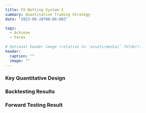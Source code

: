 ```yaml
---
title: FX Betting System I
summary: Quantitative Trading Strategy
date: "2023-09-28T00:00:00Z"

tags: 
  - Achieve
  - Forex
    
# Optional header image (relative to `assets/media/` folder).
header:
  caption: ""
  image: ""
---
```


<div style="font-size: 14px;">

### Key Quantitative Design

### Backtesting Results

### Forward Testing Result

</div>
